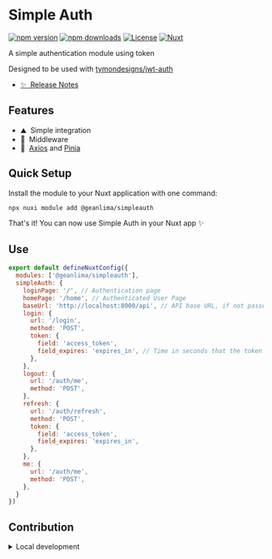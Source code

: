 <!--
Get your module up and running quickly.

Find and replace all on all files (CMD+SHIFT+F):
- Name: Simple Auth
- Package name: @geanlima/simpleauth
- Description: A simple authentication module using token
-->

# Simple Auth

[![npm version][npm-version-src]][npm-version-href]
[![npm downloads][npm-downloads-src]][npm-downloads-href]
[![License][license-src]][license-href]
[![Nuxt][nuxt-src]][nuxt-href]

A simple authentication module using token

Designed to be used with [tymondesigns/jwt-auth](https://github.com/tymondesigns/jwt-auth)

- [✨ &nbsp;Release Notes](/CHANGELOG.md)
<!-- - [🏀 Online playground](https://stackblitz.com/github/your-org/@geanlima/simpleauth?file=playground%2Fapp.vue) -->
<!-- - [📖 &nbsp;Documentation](https://example.com) -->

## Features

<!-- Highlight some of the features your module provide here -->
- ⛰ &nbsp;Simple integration
- 🔐 &nbsp;Middleware
- 🔗 &nbsp;[Axios](https://axios-http.com/) and [Pinia](https://pinia.vuejs.org/)

## Quick Setup

Install the module to your Nuxt application with one command:

```bash
npx nuxi module add @geanlima/simpleauth
```

That's it! You can now use Simple Auth in your Nuxt app ✨

## Use
```javascript
export default defineNuxtConfig({
  modules: ['@geanlima/simpleauth'],
  simpleAuth: {
    loginPage: '/', // Authentication page
    homePage: '/home', // Authenticated User Page
    baseUrl: 'http://localhost:8000/api', // API base URL, if not passed it will only use the URL field
    login: {
      url: '/login',
      method: 'POST',
      token: {
        field: 'access_token',
        field_expires: 'expires_in', // Time in seconds that the token is valid
      },
    },
    logout: {
      url: '/auth/me',
      method: 'POST',
    },
    refresh: {
      url: '/auth/refresh',
      method: 'POST',
      token: {
        field: 'access_token',
        field_expires: 'expires_in',
      },
    },
    me: {
      url: '/auth/me',
      method: 'POST',
    },
  }
})

```


## Contribution

<details>
  <summary>Local development</summary>
  
  ```bash
  # Install dependencies
  npm install
  
  # Generate type stubs
  npm run dev:prepare
  
  # Develop with the playground
  npm run dev
  
  # Build the playground
  npm run dev:build
  
  # Run ESLint
  npm run lint
  
  # Run Vitest
  npm run test
  npm run test:watch
  
  # Release new version
  npm run release
  ```

</details>


<!-- Badges -->
[npm-version-src]: https://img.shields.io/npm/v/@geanlima/simpleauth/latest.svg?style=flat&colorA=020420&colorB=00DC82
[npm-version-href]: https://npmjs.com/package/@geanlima/simpleauth

[npm-downloads-src]: https://img.shields.io/npm/dm/@geanlima/simpleauth.svg?style=flat&colorA=020420&colorB=00DC82
[npm-downloads-href]: https://npmjs.com/package/@geanlima/simpleauth

[license-src]: https://img.shields.io/npm/l/@geanlima/simpleauth.svg?style=flat&colorA=020420&colorB=00DC82
[license-href]: https://npmjs.com/package/@geanlima/simpleauth

[nuxt-src]: https://img.shields.io/badge/Nuxt-020420?logo=nuxt.js
[nuxt-href]: https://nuxt.com
